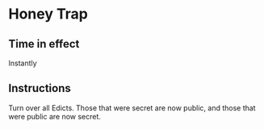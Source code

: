 
# Honey Trap

## Time in effect

Instantly

## Instructions

Turn over all Edicts. Those that were secret are now public, and those that were public are now secret.

